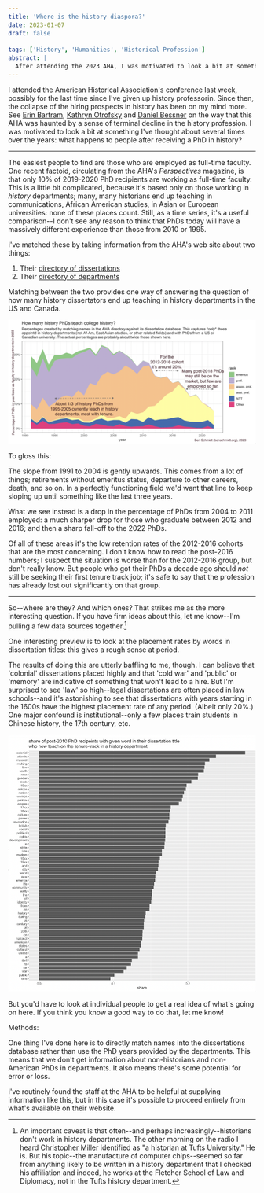 ```yaml
---
title: 'Where is the history diaspora?'
date: 2023-01-07
draft: false

tags: ['History', 'Humanities', 'Historical Profession']
abstract: |
  After attending the 2023 AHA, I was motivated to look a bit at something I've thought about several times over the years: what happens to people after receiving a PhD in history?
---
```


I attended the American Historical Association's conference last week, possibly for the last time since I've given up history professorin. Since then, the collapse of the hiring prospects in history has been on my mind more. See [Erin Bartram](https://contingentmagazine.org/2023/01/07/a-profession-if-you-can-keep-it/), [Kathryn Otrofsky](https://medium.com/new-american-history/history-from-the-outside-in-8ee925d88776) and [Daniel Bessner](https://www.nytimes.com/2023/01/14/opinion/american-history-college-university-academia.html) on the way that this AHA was haunted by a sense of terminal decline in the history profession. I was motivated to look a bit at something I've thought about several times over the years: what happens to people after receiving a PhD in history?

---

The easiest people to find are those who are employed as full-time faculty. One recent factoid, circulating from the AHA's _Perspectives_ magazine, is that only 10% of 2019-2020 PhD recipients are working as full-time faculty. This is a little bit complicated, because it's based only on those working in _history_ departments; many, many historians end up teaching in communications, African American studies, in Asian or European universities: none of these places count. Still, as a time series, it's a useful comparison--I don't see any reason to think that PhDs today will have a massively different experience than those from 2010 or 1995.

I've matched these by taking information from the AHA's web site about two things:

1. Their [directory of dissertations](https://secure.historians.org/members/services/cgi-bin/memberdll.dll/info?wrp=dissertations.htm)
2. Their [directory of departments](https://secure.historians.org/members/services/cgi-bin/memberdll.dll/openpage?wrp=search_institution.htm)

Matching between the two provides one way of answering the question of how many history dissertators end up teaching in history departments in the US and Canada.

![Area chart showing the trends described in the text.](who-teaches.png)

To gloss this:

The slope from 1991 to 2004 is gently upwards. This comes from a lot of things; retirements without emeritus status, departure to other careers, death, and so on. In a perfectly functioning field we'd want that line to keep sloping up until something like the last three years.

What we see instead is a drop in the percentage of PhDs from 2004 to 2011 employed: a much sharper drop for those who graduate between 2012 and 2016; and then a sharp fall-off to the 2022 PhDs.

Of all of these areas it's the low retention rates of the 2012-2016 cohorts that are the most concerning. I don't know how to read the post-2016 numbers; I suspect the situation is worse than for the 2012-2016 group, but don't really know. But people who got their PhDs a decade ago should _not_ still be seeking their first tenure track job; it's safe to say that the profession has already lost out significantly on that group.

---

So--where are they? And which ones?
That strikes me as the more interesting question. If you have firm ideas about this, let me know--I'm pulling a few data sources together.[^caveat]

One interesting preview is to look at the placement rates by words in dissertation titles: this gives a rough sense at period.

The results of doing this are utterly baffling to me, though. I can believe that 'colonial' dissertations placed highly and that 'cold war' and 'public' or 'memory' are indicative of something that won't lead to a hire. But I'm surprised to see 'law' so high--legal dissertations are often placed in law schools--and it's astonishing to see that dissertations with years starting in the 1600s have the highest placement rate of any period. (Albeit only 20%.) One major confound is institutional--only a few places train students in Chinese history, the 17th century, etc.

![A list of words appearing in disserations](20230120003511.png)

But you'd have to look at individual people to get a real idea of what's going on here. If you think you know a good way to do that, let me know!

Methods:

One thing I've done here is to directly match names into the dissertations database rather than use the PhD years provided by the departments. This means that we don't get information about non-historians and non-American PhDs in departments. It also means there's some potential for error or loss.

[^caveat]: An important caveat is that often--and perhaps increasingly--historians don't work in history departments. The other morning on the radio I heard [Christopher Miller](https://facultyprofiles.tufts.edu/christopher-miller) identified as "a historian at Tufts University." He is. But his topic--the manufacture of computer chips--seemed so far from anything likely to be written in a history department that I checked his affiliation and indeed, he works at the Fletcher School of Law and Diplomacy, not in the Tufts history department.

I've routinely found the staff at the AHA to be helpful at supplying information like this, but in this case it's possible to proceed entirely from what's available on their website.
